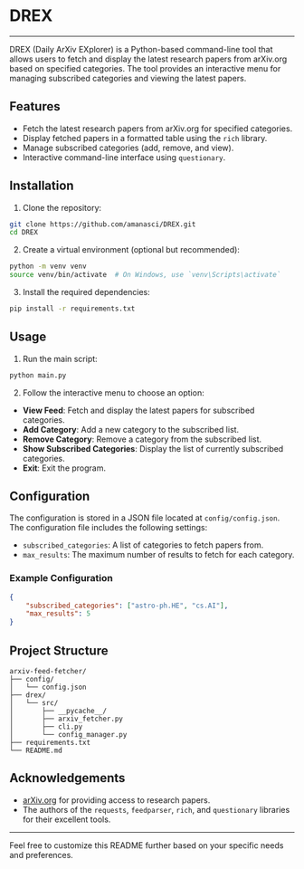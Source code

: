 # DREX
---

DREX (Daily ArXiv EXplorer) is a Python-based command-line tool that allows users to fetch and display
the latest research papers from arXiv.org based on specified categories. The tool provides an interactive
menu for managing subscribed categories and viewing the latest papers.

## Features

- Fetch the latest research papers from arXiv.org for specified categories.
- Display fetched papers in a formatted table using the `rich` library.
- Manage subscribed categories (add, remove, and view).
- Interactive command-line interface using `questionary`.

## Installation

1. Clone the repository:

```sh
git clone https://github.com/amanasci/DREX.git
cd DREX
```

2. Create a virtual environment (optional but recommended):

```sh
python -m venv venv
source venv/bin/activate  # On Windows, use `venv\Scripts\activate`
```

3. Install the required dependencies:

```sh
pip install -r requirements.txt
```

## Usage

1. Run the main script:

```sh
python main.py
```

2. Follow the interactive menu to choose an option:

- **View Feed**: Fetch and display the latest papers for subscribed categories.
- **Add Category**: Add a new category to the subscribed list.
- **Remove Category**: Remove a category from the subscribed list.
- **Show Subscribed Categories**: Display the list of currently subscribed categories.
- **Exit**: Exit the program.

## Configuration

The configuration is stored in a JSON file located at `config/config.json`. The configuration file includes the following settings:

- `subscribed_categories`: A list of categories to fetch papers from.
- `max_results`: The maximum number of results to fetch for each category.

### Example Configuration

```json
{
    "subscribed_categories": ["astro-ph.HE", "cs.AI"],
    "max_results": 5
}
```

## Project Structure

```
arxiv-feed-fetcher/
├── config/
│   └── config.json
├── drex/
│   └── src/
│       ├── __pycache__/
│       ├── arxiv_fetcher.py
│       ├── cli.py
│       └── config_manager.py
├── requirements.txt
└── README.md
```



## Acknowledgements

- [arXiv.org](https://arxiv.org/) for providing access to research papers.
- The authors of the `requests`, `feedparser`, `rich`, and `questionary` libraries for their excellent tools.

---

Feel free to customize this README further based on your specific needs and preferences.
